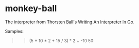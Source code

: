 # monkey-ball

The interpreter from Thorsten Ball's [Writing An Interpreter In Go](https://interpreterbook.com/).

Samples:

>> (5 + 10 * 2 + 15 / 3) * 2 + -10
50

